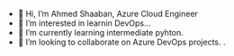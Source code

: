 - 👋 Hi, I’m Ahmed Shaaban, Azure Cloud Engineer
- 👀 I’m interested in learnin DevOps...
- 🌱 I’m currently learning intermediate pyhton.
- 💞️ I’m looking to collaborate on Azure DevOps projects.
.

<!---
ahshaaban/ahshaaban is a ✨ special ✨ repository because its `README.md` (this file) appears on your GitHub profile.
You can click the Preview link to take a look at your changes.
--->
